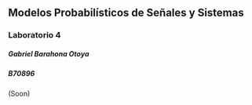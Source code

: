 
## Modelos Probabilísticos de Señales y Sistemas
### Laboratorio 4
##### Gabriel Barahona Otoya
##### B70896

(Soon)

